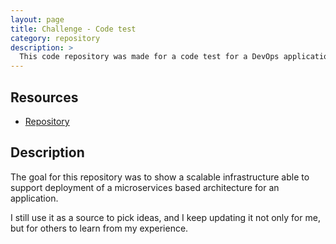 ```yaml
---
layout: page
title: Challenge - Code test
category: repository
description: >
  This code repository was made for a code test for a DevOps application.
---
```


## Resources

* [Repository](https://github.com/jmoratilla/devops-challenge.git)

## Description

The goal for this repository was to show a scalable infrastructure able to
 support deployment of a microservices based architecture for an application.

I still use it as a source to pick ideas, and I keep updating it not only
 for me, but for others to learn from my experience.

